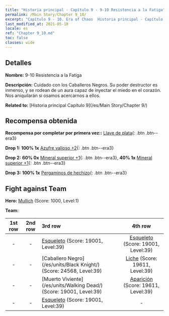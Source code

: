 ```yaml
---
title: "Historia principal - Capítulo 9 - 9-10 Resistencia a la Fatiga"
permalink: /Main Story/Chapter 9_10/
excerpt: "Capítulo 9 - 10. Era of Chaos  Historia principal - Capítulo 9_10. 9-10 Resistencia a la Fatiga"
last_modified_at: 2021-05-18
locale: es
ref: "Chapter 9_10.md"
toc: false
classes: wide
---
```


## Detalles

 **Nombre:** 9-10 Resistencia a la Fatiga

 **Descripción:** Cuidado con los Caballeros Negros. Su poder destructor es inmenso, y se rodean de un aura capaz de inyectar el miedo en el corazón. Nos aniquilarán si osamos acercarnos a ellos.

 **Related to:** [Historia principal Capítulo 9](/es/Main Story/Chapter 9/)

## Recompensa obtenida

 **Recompensa por completar por primera vez::** [Llave de plata](/ItemsES/con_693/){: .btn .btn--era3}

 **Drop 1:** **100% 1x** [Azufre valioso +2](/ItemsES/mat_29/){: .btn .btn--era3}

 **Drop 2:** **60% 0x** [Mineral superior +1](/ItemsES/mat_19/){: .btn .btn--era3}, **40% 1x** [Mineral superior +1](/ItemsES/mat_19/){: .btn .btn--era3}

 **Drop 3:** **100% 1x** [Pergaminos de hechizo](/ItemsES/con_694/){: .btn .btn--era3}


## Fight against Team
 **Hero:** [Mullich](/es/heroes/Mullich/) (Score: 1000, Level:1)

 **Team:**


  | 1st row | 2nd row | 3rd row | 4th row |
  |:----:|:----:|:----|:----:|
  | - | - | [Esqueleto](/es/units/Skeleton/) (Score: 19001, Level:39)  | [Esqueleto](/es/units/Skeleton/) (Score: 19001, Level:39)  |
  | - | - | [Caballero Negro](/es/units/Black Knight/) (Score: 24568, Level:39)  | [Liche](/es/units/Lich/) (Score: 19611, Level:39)  |
  | - | - | [Muerto Viviente](/es/units/Walking Dead/) (Score: 19001, Level:39)  | [Aparición](/es/units/Wight/) (Score: 19611, Level:39)  |
  | - | - | [Esqueleto](/es/units/Skeleton/) (Score: 19001, Level:39)  | - |


